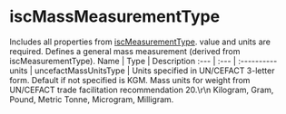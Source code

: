 # iscMassMeasurementType
Includes all properties from [iscMeasurementType](https://github.com/integritysystemscompany/animal_schema/blob/master/types/iscMeasurementType.json). value and units are required. Defines a general mass measurement (derived from iscMeasurementType).
Name | Type | Description
:--- | :--- | :----------
units | uncefactMassUnitsType | Units specified in UN/CEFACT 3-letter form. Default if not specified is KGM. Mass units for weight from UN/CEFACT trade facilitation recommendation 20.\r\n Kilogram, Gram, Pound, Metric Tonne, Microgram, Milligram.
